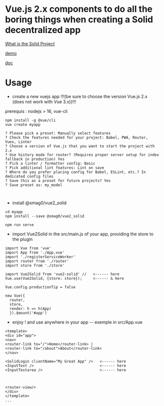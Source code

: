 # Vue.js 2.x components to do all the boring things when creating a Solid decentralized app

[What is the Solid Project](https://solidproject.org/)

[demo](https://scenaristeur.github.io/vue2_solid_demo)

[doc](https://github.com/scenaristeur/vue2_solid)


# Usage
- create a new vuejs app !!!(be sure to choose the version Vue.js 2.x (does not work with Vue 3.x))!!!

prerequis : nodejs > 16, vue-cli


```
npm install -g @vue/cli
vue create myapp

? Please pick a preset: Manually select features
? Check the features needed for your project: Babel, PWA, Router, Vuex, Linter
? Choose a version of Vue.js that you want to start the project with 2.x
? Use history mode for router? (Requires proper server setup for index fallback in production) Yes
? Pick a linter / formatter config: Basic
? Pick additional lint features: Lint on save
? Where do you prefer placing config for Babel, ESLint, etc.? In dedicated config files
? Save this as a preset for future projects? Yes
? Save preset as: my_model



```

- install @smag0/vue2_solid
```
cd myapp
npm install --save @smag0/vue2_solid

npm run serve
```
- import Vue2Solid in the src/main.js of your app, providing the store to the plugin
```
import Vue from 'vue'
import App from './App.vue'
import './registerServiceWorker'
import router from './router'
import store from './store'

import Vue2Solid from 'vue2-solid' //   <------ here
Vue.use(Vue2Solid, {store: store});     <------ & here

Vue.config.productionTip = false

new Vue({
  router,
  store,
  render: h => h(App)
  }).$mount('#app')

  ```

  - enjoy ! and use anywhere in your app
  -- exemple in src/App.vue
  ```
  <template>
  <div id="app">
  <nav>
  <router-link to="/">Home</router-link> |
  <router-link to="/about">About</router-link>
  </nav>

  <SolidLogin clientName="My Great App" />   <------ here
  <InputText />                              <------ here
  <InputTextarea />                          <------ here



  <router-view/>
  </div>
  </template>
  ...
  ```
